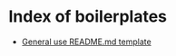 # Index of boilerplates 

+ [General use README.md template](https://github.com/hipstina/boilerplate/blob/master/README/README-template)
